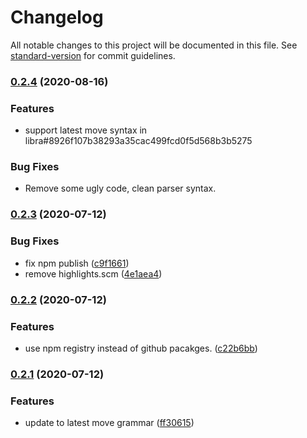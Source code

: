 # Changelog

All notable changes to this project will be documented in this file. See [standard-version](https://github.com/conventional-changelog/standard-version) for commit guidelines.

### [0.2.4](https://github.com/move-hub/tree-sitter-move/compare/v0.2.3...v0.2.4) (2020-08-16)

### Features

* support latest move syntax in libra#8926f107b38293a35cac499fcd0f5d568b3b5275

### Bug Fixes

* Remove some ugly code, clean parser syntax.

### [0.2.3](https://github.com/move-hub/tree-sitter-move/compare/v0.2.2...v0.2.3) (2020-07-12)


### Bug Fixes

* fix npm publish ([c9f1661](https://github.com/move-hub/tree-sitter-move/commit/c9f16618cffcb84f9de0fea2fa20f15f12970913))
* remove highlights.scm ([4e1aea4](https://github.com/move-hub/tree-sitter-move/commit/4e1aea4d891a5d998c8961a1ac6858c4db69f391))

### [0.2.2](https://github.com/move-hub/tree-sitter-move/compare/v0.2.1...v0.2.2) (2020-07-12)


### Features

* use npm registry instead of github pacakges. ([c22b6bb](https://github.com/move-hub/tree-sitter-move/commit/c22b6bbe99a3ca8cbb252bdc3f6acc93abcc0871))

### [0.2.1](https://github.com/move-hub/tree-sitter-move/compare/v0.2.0...v0.2.1) (2020-07-12)


### Features

* update to latest move grammar ([ff30615](https://github.com/move-hub/tree-sitter-move/commit/ff30615e7ef912711c164ae4d7e077d290615e58))
